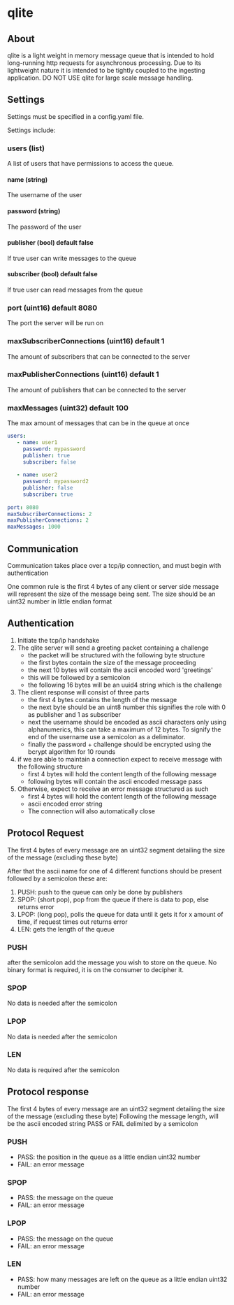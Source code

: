 # qlite

## About

qlite is a light weight in memory message queue that is intended to hold long-running http requests for asynchronous 
processing. Due to its lightweight nature it is intended to be tightly coupled to the ingesting application. 
DO NOT USE qlite for large scale message handling.

## Settings

Settings must be specified in a config.yaml file.

Settings include:

### users (list)
A list of users that have permissions to access the queue.

#### name (string)
The username of the user

#### password (string)
The password of the user

#### publisher (bool) default false
If true user can write messages to the queue

#### subscriber (bool) default false
If true user can read messages from the queue

### port (uint16) default 8080
The port the server will be run on

### maxSubscriberConnections (uint16) default 1
The amount of subscribers that can be connected to the server

### maxPublisherConnections (uint16) default 1
The amount of publishers that can be connected to the server

### maxMessages (uint32) default 100
The max amount of messages that can be in the queue at once


```yaml
users:
   - name: user1
     password: mypassword
     publisher: true
     subscriber: false
     
   - name: user2
     password: mypassword2
     publisher: false
     subscriber: true
     
port: 8080
maxSubscriberConnections: 2
maxPublisherConnections: 2
maxMessages: 1000
```

## Communication

Communication takes place over a tcp/ip connection, and must begin with authentication

One common rule is the first 4 bytes of any client or server side message will represent the size of the message being
sent. The size should be an uint32 number in little endian format

## Authentication

1) Initiate the tcp/ip handshake
2) The qlite server will send a greeting packet containing a challenge
    - the packet will be structured with the following byte structure
    - the first bytes contain the size of the message proceeding
    - the next 10 bytes will contain the ascii encoded word 'greetings'
    - this will be followed by a semicolon
    - the following 16 bytes will be an uuid4 string which is the challenge
3) The client response will consist of three parts
    - the first 4 bytes contains the length of the message 
    - the next byte should be an uint8 number this signifies the role with 0 as publisher and 1 as subscriber
    - next the username should be encoded as ascii characters only using alphanumerics, this can take a 
    maximum of 12 bytes. To signify the end of the username use a semicolon as a deliminator.
    - finally the password + challenge should be encrypted using the bcrypt algorithm for 10 rounds
4) if we are able to maintain a connection expect to receive message with the following structure 
   - first 4 bytes will hold the content length of the following message
   - following bytes will contain the ascii encoded message pass 
5) Otherwise, expect to receive an error message structured as such 
   - first 4 bytes will hold the content length of the following message
   - ascii encoded error string
   - The connection will also automatically close

## Protocol Request

The first 4 bytes of every message are an uint32 segment detailing the size of the message (excluding these byte)

After that the ascii name for one of 4 different functions should be present followed by a semicolon these are:
1) PUSH: push to the queue can only be done by publishers 
2) SPOP: (short pop), pop from the queue if there is data to pop, else returns error
3) LPOP: (long pop), polls the queue for data until it gets it for x amount of time, if request times out returns error
4) LEN: gets the length of the queue

### PUSH
after the semicolon add the message you wish to store on the queue. No binary format is required, it is on the consumer to
decipher it.

### SPOP
No data is needed after the semicolon

### LPOP
No data is needed after the semicolon

### LEN
No data is required after the semicolon

## Protocol response

The first 4 bytes of every message are an uint32 segment detailing the size of the message (excluding these byte)
Following the message length, will be the ascii encoded string PASS or FAIL delimited by a semicolon

### PUSH
- PASS: the position in the queue as a little endian uint32 number
- FAIL: an error message

### SPOP
- PASS: the message on the queue
- FAIL: an error message

### LPOP
- PASS: the message on the queue
- FAIL: an error message

### LEN
- PASS: how many messages are left on the queue as a little endian uint32 number
- FAIL: an error message